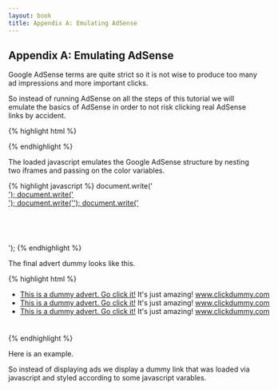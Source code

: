 ```yaml
---
layout: book
title: Appendix A: Emulating AdSense
---
```

## Appendix A: Emulating AdSense

Google AdSense terms are quite strict so it is not wise to produce too many ad impressions and more important clicks.

So instead of running AdSense on all the steps of this tutorial we will emulate the basics of AdSense in order to not risk clicking real AdSense links by accident.

{% highlight html %}
<script type="text/javascript"><!--
emulator_color_border = '000000';
emulator_color_bg     = 'DDDDDD';
emulator_color_link   = '000080';
emulator_color_url    = '008000';
emulator_color_text   = '000000';
//-->
</script>
<script type="text/javascript" src="js/adsense-emulator.js">
</script>
{% endhighlight %}

The loaded javascript emulates the Google AdSense structure by nesting two iframes and passing on the color variables.

{% highlight javascript %}
document.write('<ins style="display:inline-table;border:none;height:90px;margin:0;padding:0;position:relative;visibility:visible;width:728px">');
document.write('<ins id="aswift_0_anchor" style="display:block;border:none;height:90px;margin:0;padding:0;position:relative;visibility:visible;width:728px">');
document.write('<iframe id="aswift_0" width="728" scrolling="no" height="90" frameborder="0" style="left:0;position:absolute;top:0;" name="aswift_0" vspace="0" marginheight="0" marginwidth="0" hspace="0" allowtransparency="true" onload="if(!this.loaded) {' +
'var d=this.contentWindow.document;' +
'd.writeln(\'<html><head></head><body>\');' +
'd.writeln(\'<iframe id=&quot;emulator_frame1&quot; width=&quot;728&quot; scrolling=&quot;no&quot; height=&quot;90&quot; frameborder=&quot;0&quot; vspace=&quot;0&quot; style=&quot;left:0;position:absolute;top:0&quot; src=&quot;resources/emulated-superbanner.html?cbd='+emulator_color_border+'&cbg='+emulator_color_bg+'&clk='+emulator_color_link+'&ctx='+emulator_color_text+'&cul='+emulator_color_url+'&quot; name=&quot;emulator_frame1&quot; marginwidth=&quot;0&quot; marginheight=&quot;0&quot; hspace=&quot;0&quot; allowtransparency=&quot;true&quot;></iframe>\');' +
'd.writeln(\'</body></html>\');' +
'this.loaded=true;' +
'}"></iframe>');
document.write('</ins></ins>');
{% endhighlight %}

The final advert dummy looks like this.

{% highlight html %}
<html>
  <head>
    <script type="text/javascript">
    function getParameter(name) {
        var query = window.location.search.substring(1);
        var vars = query.split("&");
        for (var i = 0; i < vars.length; i++) {
            var pair = vars[i].split("=");
            if (pair[0] == name) {
                return unescape(pair[1]);
            }
        }
    }
    document.writeln('<style>');
    document.writeln('div { background: #'+getParameter('cbg')+'; border: 1px solid #'+getParameter('cbd')+'; color: #'+getParameter('ctx')+' }');
    document.writeln('a { color: #'+getParameter('clk')+' }');
    document.writeln('a.url { color: #'+getParameter('cul')+' }');
    document.writeln('</style>');
    </script>
  </head>
  <body>
    <div style="height:88px;width:726px">
      <ul>
        <li><a href="javascript:alert('ad 1 got clicked!')">This is a dummy advert. Go click it!</a> It's just amazing! <a class="url" href="javascript:alert('ad 1 url got clicked!')">www.clickdummy.com</a></li>
        <li><a href="javascript:alert('ad 2 got clicked!')">This is a dummy advert. Go click it!</a> It's just amazing! <a class="url" href="javascript:alert('ad 2 url got clicked!')">www.clickdummy.com</a></li>
        <li><a href="javascript:alert('ad 3 got clicked!')">This is a dummy advert. Go click it!</a> It's just amazing! <a class="url" href="javascript:alert('ad 3 url got clicked!')">www.clickdummy.com</a></li>
      </ul>
    </div>
  </body>
</html>
{% endhighlight %}

Here is an example.

<script type="text/javascript">
emulator_color_border = '0000FF';
emulator_color_bg     = 'DDDDFF';
emulator_color_link   = '0000FF';
emulator_color_url    = '00FF00';
emulator_color_text   = '000000';
</script>
<script type="text/javascript" src="js/adsense-emulator.js"><!-- nothing --></script>

So instead of displaying ads we display a dummy link that was loaded via javascript and styled according to some javascript varables.
